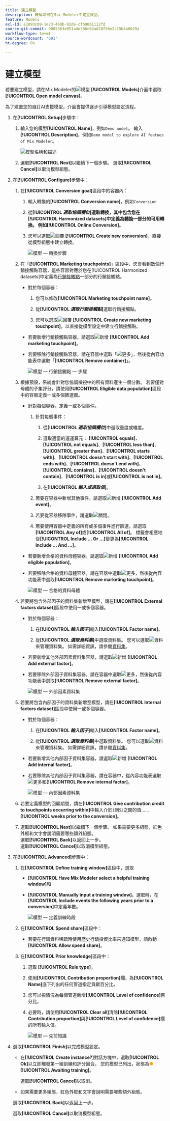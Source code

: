 ```yaml
---
title: 建立模型
description: 瞭解如何在Mix Modeler中建立模型。
feature: Models
exl-id: e1093c09-1e23-460b-92de-cfb0061112fd
source-git-commit: 9085363e951a4e306c64ad28f56e2c15b4a6029a
workflow-type: tm+mt
source-wordcount: '691'
ht-degree: 0%

---
```


# 建立模型

若要建立模型，請在Mix Modeler的![模型](/help/assets//icons/FileData.svg) **[!UICONTROL Models]**&#x200B;介面中選取&#x200B;**[!UICONTROL Open model canvas]**。

為了建置您的自訂AI支援模型，介面會提供逐步引導模型設定流程。

1. 在&#x200B;**[!UICONTROL Setup]**&#x200B;步驟中：

   1. 輸入您的模型&#x200B;**[!UICONTROL Name]**，例如`Demo model`。 輸入&#x200B;**[!UICONTROL Description]**，例如`Demo model to explore AI featues of Mix Modeler`。

      ![模型名稱和描述](/help/assets//model-name-description.png)

   1. 選取&#x200B;**[!UICONTROL Next]**&#x200B;以繼續下一個步驟。 選取&#x200B;**[!UICONTROL Cancel]**&#x200B;以取消模型組態。

1. 在&#x200B;**[!UICONTROL Configure]**&#x200B;步驟中：

   1. 在&#x200B;**[!UICONTROL Conversion goal]**&#x200B;區段中的容器內：

      1. 輸入轉換的&#x200B;**[!UICONTROL Conversion name]**，例如`Conversion`

      1. 從&#x200B;**[!UICONTROL *選取協調欄位&#x200B;*]**選取轉換，其中包含您在[!UICONTROL Harmonized datasets]中定義為[轉換](../harmonize-data/conversions.md)一部分的可用轉換。 例如&#x200B;**[!UICONTROL Online Conversion]**。

      1. 您可以選取![回覆](/help/assets//icons/Reply.svg) **[!UICONTROL Create new conversion]**，直接從模型組態中建立轉換。

         ![模型 — 轉換步驟](/help/assets//model-conversion-step.png)

   1. 在「**[!UICONTROL Marketing touchpoints]**」區段中，您會看到數個行銷接觸點容器，這些容器對應於您在[!UICONTROL Harmonized datasets]中定義為[行銷接觸點](../harmonize-data/marketing-touchpoints.md)一部分的行銷接觸點。

      * 對於每個容器：

         1. 您可以修改&#x200B;**[!UICONTROL Marketing touchpoint name]**。

         1. 從&#x200B;**[!UICONTROL _選取行銷接觸點_]**&#x200B;選取行銷接觸點。

         1. 您可以選取![回覆](/help/assets//icons/Reply.svg) **[!UICONTROL Create new marketing touchpoint]**，以直接從模型設定中建立行銷接觸點。

      * 若要新增行銷接觸點容器，請選取![新增](/help/assets//icons/AddCircle.svg) **[!UICONTROL Add marketing touchpoint]**。

      * 若要移除行銷接觸點容器，請在容器中選取「![更多](/help/assets//icons/More.svg)」，然後從內容功能表中選取「**[!UICONTROL Remove container]**」。

        ![模型 — 行銷接觸點 — 步驟](/help/assets//model-marketing-touchpoint-step.png)

   1. 根據預設，系統會針對您協調檢視中的所有資料產生一個分數。 若要僅對母體的子集評分，請使用&#x200B;**[!UICONTROL Eligible data population]**&#x200B;區段中的容器定義一或多個篩選器。

      * 針對每個容器，定義一或多個事件。

         1. 針對每個事件：

            1. 從&#x200B;**[!UICONTROL _選取協調欄位_]**&#x200B;中選取量度或維度。

            1. 選取適當的運運算元： **[!UICONTROL equals]**、**[!UICONTROL not equals]**、**[!UICONTROL less than]**、**[!UICONTROL greater than]**、**[!UICONTROL starts with]**、**[!UICONTROL doesn't start with]**、**[!UICONTROL ends with]**、**[!UICONTROL doesn't end with]**、**[!UICONTROL contains]**、**[!UICONTROL doesn't contain]**、**[!UICONTROL is in]**&#x200B;或&#x200B;**[!UICONTROL is not in]**。

            1. 在&#x200B;**[!UICONTROL _輸入或選取值_]**。

         1. 若要在容器中新增其他事件，請選取![新增](/help/assets//icons/AddCircle.svg) **[!UICONTROL Add event]**。

         1. 若要從容器移除事件，請選取![關閉](/help/assets//icons/Close.svg)。

         1. 若要使用容器中定義的所有或多個事件進行篩選，請選取&#x200B;**[!UICONTROL Any of]**&#x200B;或&#x200B;**[!UICONTROL All of]**。 標籤會相應地從&#x200B;**[!UICONTROL Include ... Or ...]**&#x200B;變更為&#x200B;**[!UICONTROL Include ... And ...]**。

      * 若要新增合格的資料母體容器，請選取![新增](/help/assets//icons/AddCircle.svg) **[!UICONTROL Add eligible population]**。

      * 若要移除合格的資料母體容器，請在容器中選取![更多](/help/assets//icons/More.svg)，然後從內容功能表中選取&#x200B;**[!UICONTROL Remove marketing touchpoint]**。

        ![模型 — 合格的資料母體](/help/assets//model-eligible-data-population-step.png)

   1. 若要將包含外部因子的資料集新增至模型，請在&#x200B;**[!UICONTROL External factors dataset]**&#x200B;區段中使用一或多個容器。

      * 對於每個容器：

         1. 在&#x200B;**[!UICONTROL _輸入因子_]**&#x200B;輸入&#x200B;**[!UICONTROL Factor name]**。

         1. 從&#x200B;**[!UICONTROL _選取資料集_]**&#x200B;中選取資料集。 您可以選取![資料](/help/assets//icons/Data.svg)來管理資料集。 如需詳細資訊，請參閱[資料集](../ingest-data/datasets.md)。

      * 若要新增其他外部因素資料集容器，請選取![新增](/help/assets//icons/AddCircle.svg) **[!UICONTROL Add external factor]**。

      * 若要移除外部因子資料集容器，請在容器中選取![更多](/help/assets//icons/More.svg)，然後從內容功能表中選取&#x200B;**[!UICONTROL Remove external factor]**。

        ![模型 — 外部因素資料集](/help/assets//model-external-factors-dataset-step.png)


   1. 若要將包含內部因子的資料集新增至模型，請在&#x200B;**[!UICONTROL Internal factors dataset]**&#x200B;區段中使用一或多個容器。

      * 對於每個容器：

         1. 在&#x200B;**[!UICONTROL _輸入因子_]**&#x200B;輸入&#x200B;**[!UICONTROL Factor name]**。

         1. 從&#x200B;**[!UICONTROL _選取資料集_]**&#x200B;中選取資料集。 您可以選取![資料](/help/assets//icons/Data.svg)來管理資料集。 如需詳細資訊，請參閱[資料集](../ingest-data/datasets.md)。

      * 若要新增其他內部因子資料集容器，請選取![新增](/help/assets//icons/AddCircle.svg) **[!UICONTROL Add internal factor]**。

      * 若要移除其他內部因子資料集容器，請在容器中，從內容功能表選取![更多](/help/assets//icons/More.svg)和&#x200B;**[!UICONTROL Remove internal factor]**。

        ![模型 — 內部因素資料集](/help/assets//model-internal-factors-dataset-step.png)

   1. 若要定義模型的回顧期間，請在&#x200B;**[!UICONTROL Give contribution credit to touchpoints occurring within]**&#x200B;中輸入介於`1`到`52`之間的值…… **[!UICONTROL weeks prior to the conversion]**。

   1. 選取&#x200B;**[!UICONTROL Next]**&#x200B;以繼續下一個步驟。 如果需要更多組態，紅色外框和文字會說明需要哪些額外組態。 <br/>選取&#x200B;**[!UICONTROL Back]**&#x200B;以返回上一步。 <br/>選取&#x200B;**[!UICONTROL Cancel]**&#x200B;以取消模型組態。

1. 在&#x200B;**[!UICONTROL Advanced]**&#x200B;步驟中：

   1. 在&#x200B;**[!UICONTROL Define training window]**&#x200B;區段中，選取

      * **[!UICONTROL Have Mix Modeler select a helpful training window]**&#x200B;和

      * **[!UICONTROL Manually input a training window]**。選取時，在&#x200B;**[!UICONTROL Include events the following years prior to a conversion]**&#x200B;中定義年數。

        ![模型 — 定義訓練時段](/help/assets//model-define-training-window.png)

   1. 在&#x200B;**[!UICONTROL Spend share]**&#x200B;區段中：

      * 若要在行銷資料稀疏時使用歷史行銷投資比率來通知模型，請啟動&#x200B;**[!UICONTROL Allow spend share]**。

   1. 在&#x200B;**[!UICONTROL Prior knowledge]**&#x200B;區段中：

      1. 選取 **[!UICONTROL Rule type]**。

      1. 使用&#x200B;**[!UICONTROL Contribution proportion]**&#x200B;欄，為&#x200B;**[!UICONTROL Name]**&#x200B;底下列出的任何管道指定貢獻百分比。

      1. 您可以視情況為每個管道新增&#x200B;**[!UICONTROL Level of confidence]**&#x200B;百分比。

      1. 必要時，請使用&#x200B;**[!UICONTROL Clear all]**&#x200B;清除&#x200B;**[!UICONTROL Contribution proportion]**&#x200B;與&#x200B;**[!UICONTROL Level of confidence]**&#x200B;欄的所有輸入值。

         ![模型 — 先前知識](/help/assets//model-prior-knowledge-step.png)

1. 選取&#x200B;**[!UICONTROL Finish]**&#x200B;以完成模型設定。

   * 在&#x200B;**[!UICONTROL Create instance?]**&#x200B;對話方塊中，選取&#x200B;**[!UICONTROL Ok]**&#x200B;以立即觸發第一組訓練和評分回合。 您的模型已列出，狀態為<span style="color:orange">●</span> **[!UICONTROL Awaiting training]**。

     選取&#x200B;**[!UICONTROL Cancel]**&#x200B;以取消。

   * 如果需要更多組態，紅色外框和文字會說明需要哪些額外組態。

   選取&#x200B;**[!UICONTROL Back]**&#x200B;以返回上一步。

   選取&#x200B;**[!UICONTROL Cancel]**&#x200B;以取消模型組態。
